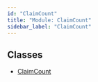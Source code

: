```yaml
---
id: "ClaimCount"
title: "Module: ClaimCount"
sidebar_label: "ClaimCount"
---
```


## Classes

- [ClaimCount](../../../../../../../classes/API/Entities/Asset/Fungible/TransferRestrictions/ClaimCount/ClaimCount.md)
